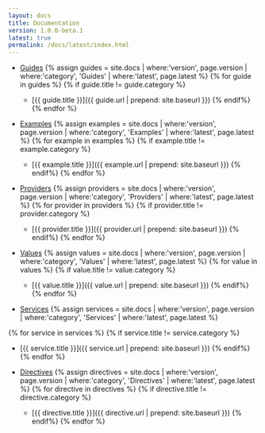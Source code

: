 ```yaml
---
layout: docs
title: Documentation
version: 1.0.0-beta.1
latest: true
permalink: /docs/latest/index.html
---
```


- [Guides]({{site.baseurl}}/docs/{{page.version}}/guides/)
{% assign guides = site.docs | where:'version', page.version | where:'category', 'Guides' | where:'latest', page.latest %}
{% for guide in guides %}
{% if guide.title != guide.category %}
  - [{{ guide.title }}]({{ guide.url | prepend: site.baseurl }})
{% endif%}
{% endfor %}

- [Examples]({{site.baseurl}}/docs/{{page.version}}/examples/)
{% assign examples = site.docs | where:'version', page.version | where:'category', 'Examples' | where:'latest', page.latest %}
{% for example in examples %}
{% if example.title != example.category %}
  - [{{ example.title }}]({{ example.url | prepend: site.baseurl }})
{% endif%}
{% endfor %}

- [Providers]({{site.baseurl}}/docs/{{page.version}}/providers/)
{% assign providers = site.docs | where:'version', page.version | where:'category', 'Providers' | where:'latest', page.latest %}
{% for provider in providers %}
{% if provider.title != provider.category %}
  - [{{ provider.title }}]({{ provider.url | prepend: site.baseurl }})
{% endif%}
{% endfor %}

- [Values]({{site.baseurl}}/docs/{{page.version}}/values)
{% assign values = site.docs | where:'version', page.version | where:'category', 'Values' | where:'latest', page.latest %}
{% for value in values %}
{% if value.title != value.category %}
  - [{{ value.title }}]({{ value.url | prepend: site.baseurl }})
{% endif%}
{% endfor %}

- [Services]({{site.baseurl}}/docs/{{page.version}}/services/)
{% assign services = site.docs | where:'version', page.version | where:'category', 'Services' | where:'latest', page.latest %}

{% for service in services %}
{% if service.title != service.category %}
  - [{{ service.title }}]({{ service.url | prepend: site.baseurl }})
{% endif%}
{% endfor %}

- [Directives]({{site.baseurl}}/docs/{{page.version}}/directives/)
{% assign directives = site.docs | where:'version', page.version | where:'category', 'Directives' | where:'latest', page.latest %}
{% for directive in directives %}
{% if directive.title != directive.category %}
  - [{{ directive.title }}]({{ directive.url | prepend: site.baseurl }})
{% endif%}
{% endfor %}
